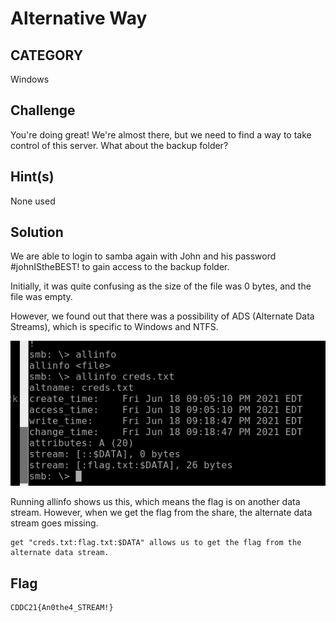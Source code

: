 # Alternative Way

## CATEGORY

Windows

## Challenge

You're doing great! We're almost there, but we need to find a way to take control of this server. What about the backup folder?

## Hint(s)

None used

## Solution

We are able to login to samba again with John and his password #johnIStheBEST! to gain access to the backup folder.

Initially, it was quite confusing as the size of the file was 0 bytes, and the file was empty.

However, we found out that there was a possibility of ADS (Alternate Data Streams), which is specific to Windows and NTFS.

![image](../images/ADSSMB.png)

Running allinfo shows us this, which means the flag is on another data stream. However, when we get the flag from the share, the alternate data stream goes missing.

    get "creds.txt:flag.txt:$DATA" allows us to get the flag from the alternate data stream.

## Flag

    CDDC21{An0the4_STREAM!}
